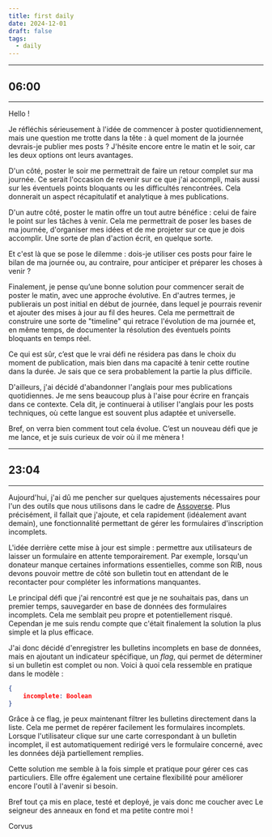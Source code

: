```yaml
---
title: first daily
date: 2024-12-01
draft: false
tags:
  - daily
---
```

---
## 06:00
--- 
 
Hello !

Je réfléchis sérieusement à l'idée de commencer à poster quotidiennement, mais une question me trotte dans la tête : à quel moment de la journée devrais-je publier mes posts ? J'hésite encore entre le matin et le soir, car les deux options ont leurs avantages.

D'un côté, poster le soir me permettrait de faire un retour complet sur ma journée. Ce serait l'occasion de revenir sur ce que j'ai accompli, mais aussi sur les éventuels points bloquants ou les difficultés rencontrées. Cela donnerait un aspect récapitulatif et analytique à mes publications.

D'un autre côté, poster le matin offre un tout autre bénéfice : celui de faire le point sur les tâches à venir. Cela me permettrait de poser les bases de ma journée, d'organiser mes idées et de me projeter sur ce que je dois accomplir. Une sorte de plan d'action écrit, en quelque sorte.

Et c'est là que se pose le dilemme : dois-je utiliser ces posts pour faire le bilan de ma journée ou, au contraire, pour anticiper et préparer les choses à venir ?

Finalement, je pense qu’une bonne solution pour commencer serait de poster le matin, avec une approche évolutive. En d'autres termes, je publierais un post initial en début de journée, dans lequel je pourrais revenir et ajouter des mises à jour au fil des heures. Cela me permettrait de construire une sorte de "timeline" qui retrace l'évolution de ma journée et, en même temps, de documenter la résolution des éventuels points bloquants en temps réel.

Ce qui est sûr, c’est que le vrai défi ne résidera pas dans le choix du moment de publication, mais bien dans ma capacité à tenir cette routine dans la durée. Je sais que ce sera probablement la partie la plus difficile.

D'ailleurs, j'ai décidé d'abandonner l'anglais pour mes publications quotidiennes. Je me sens beaucoup plus à l'aise pour écrire en français dans ce contexte. Cela dit, je continuerai à utiliser l'anglais pour les posts techniques, où cette langue est souvent plus adaptée et universelle.

Bref, on verra bien comment tout cela évolue. C’est un nouveau défi que je me lance, et je suis curieux de voir où il me mènera !

---
## 23:04
---

Aujourd'hui, j'ai dû me pencher sur quelques ajustements nécessaires pour l'un des outils que nous utilisons dans le cadre de [Assoverse](https://assoverse.com). 
Plus précisément, il fallait que j'ajoute, et cela rapidement (idéalement avant demain), une fonctionnalité permettant de gérer les formulaires d'inscription incomplets.

L'idée derrière cette mise à jour est simple :
	permettre aux utilisateurs de laisser un formulaire en attente temporairement. 
	Par exemple, lorsqu'un donateur manque certaines informations essentielles, comme son RIB, nous devons pouvoir mettre de côté son bulletin tout en attendant de le recontacter pour compléter les informations manquantes.

Le principal défi que j'ai rencontré est que je ne souhaitais pas, dans un premier temps, sauvegarder en base de données des formulaires incomplets.
Cela me semblait peu propre et potentiellement risqué. 
Cependan je me suis rendu compte que c'était finalement la solution la plus simple et la plus efficace.

J'ai donc décidé d'enregistrer les bulletins incomplets en base de données, mais en ajoutant un indicateur spécifique, un _flag_, qui permet de déterminer si un bulletin est complet ou non. Voici à quoi cela ressemble en pratique dans le modèle :

```json
{   
	incomplete: Boolean
}
```

Grâce à ce flag, je peux maintenant filtrer les bulletins directement dans la liste. 
Cela me permet de repérer facilement les formulaires incomplets. 
Lorsque l'utilisateur clique sur une carte correspondant à un bulletin incomplet, il est automatiquement redirigé vers le formulaire concerné, avec les données déjà partiellement remplies.

Cette solution me semble à la fois simple et pratique pour gérer ces cas particuliers. Elle offre également une certaine flexibilité pour améliorer encore l'outil à l'avenir si besoin.

Bref tout ça mis en place, testé et deployé, je vais donc me coucher avec Le seigneur des anneaux en fond et ma petite contre moi !


Corvus